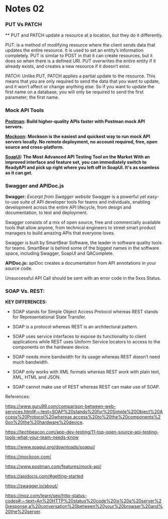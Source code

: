 # Notes 02


### PUT Vs PATCH

** PUT and PATCH update a resource at a location, but they do it differently.

PUT: is a method of modifying resource where the client sends data that updates the entire resource. 
It is used to set an entity’s information completely. 
PUT is similar to POST in that it can create resources, but it does so when there is a defined URI. 
PUT overwrites the entire entity if it already exists, and creates a new resource if it doesn’t exist.

PATCH: Unlike PUT, PATCH applies a partial update to the resource.
This means that you are only required to send the data that you want to update, and it won’t affect or change anything else.
So if you want to update the first name on a database, you will only be required to send the first parameter; the first name.


### Mock API Tools

**[Postman](https://www.postman.com/features/mock-api/): Build higher-quality APIs faster with Postman mock API servers.**

**[Mockoon](https://mockoon.com/): Mockoon is the easiest and quickest way to run mock API servers locally.
No remote deployment, no account required, free, open source and cross-platform.**

**[SoapUI](https://www.soapui.org/downloads/soapui/): The Most Advanced API Testing Tool on the Market
With an improved interface and feature set, you can immediately switch to ReadyAPI and pick up right where you left off in SoapUI. 
It's as seamless as it can get.**

### Swagger and APIDoc.js

**Swagger:** *Excerpt from Swagger website* Swagger is a powerful yet easy-to-use suite of API developer tools for teams and individuals, 
enabling development across the entire API lifecycle, from design and documentation, to test and deployment.

Swagger consists of a mix of open source, free and commercially available tools that allow anyone, 
from technical engineers to street smart product managers to build amazing APIs that everyone loves.

Swagger is built by SmartBear Software, the leader in software quality tools for teams. 
SmartBear is behind some of the biggest names in the software space, including Swagger, SoapUI and QAComplete.

**APIDoc.js:** apiDoc creates a documentation from API annotations in your source code.

Unsuccessful API Call should be sent with an error code in the 5xxs Status.


### SOAP Vs. REST:

**KEY DIFFERENCES:**

- SOAP stands for Simple Object Access Protocol whereas REST stands for Representational State Transfer.

- SOAP is a protocol whereas REST is an architectural pattern.

- SOAP uses service interfaces to expose its functionality to client applications while REST uses Uniform Service locators to access to the   components on the hardware device.

- SOAP needs more bandwidth for its usage whereas REST doesn’t need much bandwidth.

- SOAP only works with XML formats whereas REST work with plain text, XML, HTML and JSON.

- SOAP cannot make use of REST whereas REST can make use of SOAP.




References:

https://www.guru99.com/comparison-between-web-services.html#:~:text=SOAP%20stands%20for%20Simple%20Object%20Access%20Protocol%20whereas,access%20to%20the%20components%20on%20the%20hardware%20device.

https://techbeacon.com/app-dev-testing/11-top-open-source-api-testing-tools-what-your-team-needs-know

https://www.soapui.org/downloads/soapui/

https://mockoon.com/

https://www.postman.com/features/mock-api/

https://apidocjs.com/#getting-started

https://swagger.io/about/

https://moz.com/learn/seo/http-status-codes#:~:text=An%20HTTP%20status%20code%20is%20a%20server%20response,a%20conversation%20between%20your%20browser%20and%20the%20server.





